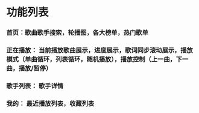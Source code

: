 
# 功能列表
### 首页：歌曲歌手搜索，轮播图，各大榜单，热门歌单
### 正在播放： 当前播放歌曲展示，进度展示，歌词同步滚动展示，播放模式（单曲循环，列表循环，随机播放），播放控制（上一曲，下一曲，播放/暂停）
### 歌手列表： 歌手详情
### 我的： 最近播放列表，收藏列表


